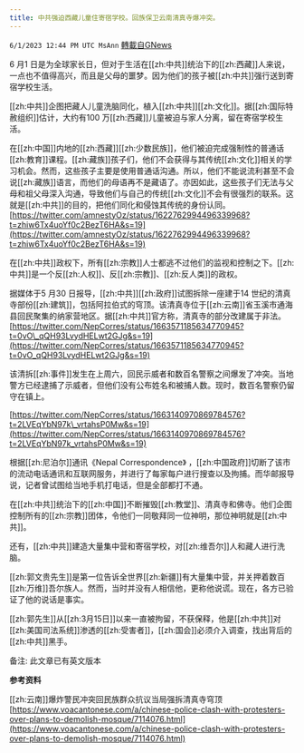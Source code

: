 ```yaml
---
title: 中共强迫西藏儿童住寄宿学校。回族保卫云南清真寺爆冲突。
---
```

`6/1/2023 12:44 PM UTC MsAnn` [轉載自GNews](https://gnews.org/articles/1349154)

6 月1 日是为全球家长日，但对于生活在[[zh:中共]]统治下的[[zh:西藏]]人来说，一点也不值得高兴，而且是父母的噩梦。因为他们的孩子被[[zh:中共]]强行送到寄宿学校生活。

[[zh:中共]]企图把藏人儿童洗脑同化，植入[[zh:中共]][[zh:文化]]。据[[zh:国际特赦组织]]估计，大约有100 万[[zh:西藏]]儿童被迫与家人分离，留在寄宿学校生活。

在[[zh:中国]]内地的[[zh:西藏]][[zh:少数民族]]，他们被迫完成强制性的普通话[[zh:教育]]课程。[[zh:藏族]]孩子们，他们不会获得与其传统[[zh:文化]]相关的学习机会。然而，这些孩子主要是使用普通话沟通。所以，他们不能说流利甚至不会说[[zh:藏族]]语言，而他们的母语再不是藏语了。亦因如此，这些孩子们无法与父母和祖父母深入沟通，导致他们与自己的传统[[zh:文化]]不会有很强烈的联系。这就是[[zh:中共]]的目的，把他们同化和侵蚀其传统的身份认同。 [https://twitter.com/amnestyOz/status/1622762994496339968?t=zhiw6Tx4uoYf0c2BezT6HA&s=19](https://twitter.com/amnestyOz/status/1622762994496339968?t=zhiw6Tx4uoYf0c2BezT6HA&s=19)

在[[zh:中共]]政权下，所有[[zh:宗教]]人士都逃不过他们的监视和控制之下。[[zh:中共]]是一个反[[zh:人权]]、反[[zh:宗教]]、[[zh:反人类]]的政权。

据媒体于5 月30 日报导，[[zh:中共]][[zh:政府]]试图拆除一座建于14 世纪的清真寺部份[[zh:建筑]]，包括阿拉伯式的穹顶。该清真寺位于[[zh:云南]]省玉溪市通海县回民聚集的纳家营地区。据[[zh:中共]]官方称，清真寺的部分改建属于非法。 [https://twitter.com/NepCorres/status/1663571185634770945?t=0vO\_qQH93LvydHELwt2GJg&s=19](https://twitter.com/NepCorres/status/1663571185634770945?t=0vO_qQH93LvydHELwt2GJg&s=19)

该清拆[[zh:事件]]发生在上周六，回民示威者和数百名警察之间爆发了冲突。当地警方已经逮捕了示威者，但他们没有公布姓名和被捕人数。现时，数百名警察仍留守在镇上。

[https://twitter.com/NepCorres/status/1663140970869784576?t=2LVEqYbN97k\_vrtahsP0Mw&s=19](https://twitter.com/NepCorres/status/1663140970869784576?t=2LVEqYbN97k_vrtahsP0Mw&s=19)

根据[[zh:尼泊尔]]通讯《Nepal Correspondence》
，[[zh:中国政府]]切断了该市的流动电话通讯和互联网服务，并进行了每家每户进行搜查以及拘捕。而华邮报导说，记者曾试图给当地手机打电话，但是全部都打不通。 

在[[zh:中共]]统治下的[[zh:中国]]不断摧毁[[zh:教堂]]、清真寺和佛寺。他们企图控制所有的[[zh:宗教]]团体，令他们一同敬拜同一位神明，那位神明就是[[zh:中共]]。

还有，[[zh:中共]]建造大量集中营和寄宿学校，对[[zh:维吾尔]]人和藏人进行洗脑。

[[zh:郭文贵先生]]是第一位告诉全世界[[zh:新疆]]有大量集中营，并关押着数百[[zh:万维]]吾尔族人。然而，当时并没有人相信他，更称他说谎。现在，各方已验证了他的说话是事实。

[[zh:郭先生]]从[[zh:3月15日]]以来一直被拘留，不获保释，他是[[zh:中共]]对[[zh:美国司法系统]]渗透的[[zh:受害者]]，[[zh:国会]]必须介入调查，找出背后的[[zh:中共]]黑手。

备注: 此文章已有英文版本

**参考资料**

[[zh:云南]]爆炸警民冲突回民族群众抗议当局强拆清真寺穹顶[https://www.voacantonese.com/a/chinese-police-clash-with-protesters-over-plans-to-demolish-mosque/7114076.html](https://www.voacantonese.com/a/chinese-police-clash-with-protesters-over-plans-to-demolish-mosque/7114076.html)

